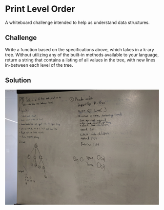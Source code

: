 # Print Level Order
A whiteboard challenge intended to help us understand data structures. 

## Challenge
Write a function based on the specifications above, which takes in a k-ary tree. Without utilizing any of the built-in methods available to your language, return a string that contains a listing of all values in the tree, with new lines in-between each level of the tree.

## Solution
![print-level-order.jpg](../../assets/print-level-order.jpg)